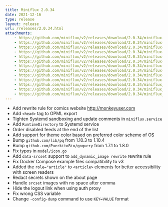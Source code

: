 ```yaml
---
title: Miniflux 2.0.34
date: 2021-12-16
type: release
layout: release
url: /releases/2.0.34.html
attachments:
    - https://github.com/miniflux/v2/releases/download/2.0.34/miniflux-darwin-amd64
    - https://github.com/miniflux/v2/releases/download/2.0.34/miniflux-darwin-arm64
    - https://github.com/miniflux/v2/releases/download/2.0.34/miniflux-freebsd-amd64
    - https://github.com/miniflux/v2/releases/download/2.0.34/miniflux-linux-amd64
    - https://github.com/miniflux/v2/releases/download/2.0.34/miniflux-linux-arm64
    - https://github.com/miniflux/v2/releases/download/2.0.34/miniflux-linux-armv5
    - https://github.com/miniflux/v2/releases/download/2.0.34/miniflux-linux-armv6
    - https://github.com/miniflux/v2/releases/download/2.0.34/miniflux-linux-armv7
    - https://github.com/miniflux/v2/releases/download/2.0.34/miniflux-openbsd-amd64
    - https://github.com/miniflux/v2/releases/download/2.0.34/miniflux-2.0.34-1.0.x86_64.rpm
    - https://github.com/miniflux/v2/releases/download/2.0.34/miniflux_2.0.34_amd64.deb
    - https://github.com/miniflux/v2/releases/download/2.0.34/miniflux_2.0.34_arm64.deb
    - https://github.com/miniflux/v2/releases/download/2.0.34/miniflux_2.0.34_armhf.deb
---
```


* Add rewrite rule for comics website http://monkeyuser.com
* Add `<head>` tag to OPML export
* Tighten Systemd sandboxing and update comments in `miniflux.service`
* Add `RuntimeDirectory` to Systemd service
* Order disabled feeds at the end of the list
* Add support for theme color based on preferred color scheme of OS
* Bump `github.com/lib/pq` from 1.10.3 to 1.10.4
* Bump `github.com/PuerkitoBio/goquery` from 1.7.1 to 1.8.0
* Fix typos in `model/icon.go`
* Add `data-srcset` support to `add_dynamic_image rewrite` rewrite rule
* Fix Docker Compose example files compatibility to v3
* Added the `role="article"` to `<article>` elements for better accessibility with screen readers
* Redact secrets shown on the about page
* Handle `srcset` images with no space after comma
* Hide the logout link when using auth proxy
* Fix wrong CSS variable
* Change `-config-dump` command to use `KEY=VALUE` format
